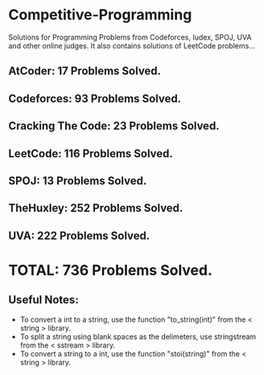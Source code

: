 # Competitive-Programming
Solutions for Programming Problems from Codeforces, Iudex, SPOJ, UVA and other online judges. It also contains solutions of LeetCode problems...

## AtCoder: 17 Problems Solved.
## Codeforces: 93 Problems Solved.
## Cracking The Code: 23 Problems Solved.
## LeetCode: 116 Problems Solved.
## SPOJ: 13 Problems Solved.
## TheHuxley: 252 Problems Solved.
## UVA: 222 Problems Solved.

# TOTAL: 736 Problems Solved.

## Useful Notes:
* To convert a int to a string, use the function "to_string(int)" from the < string > library.
* To split a string using blank spaces as the delimeters, use stringstream from the < sstream > library.
* To convert a string to a int, use the function "stoi(string)" from the < string > library.
